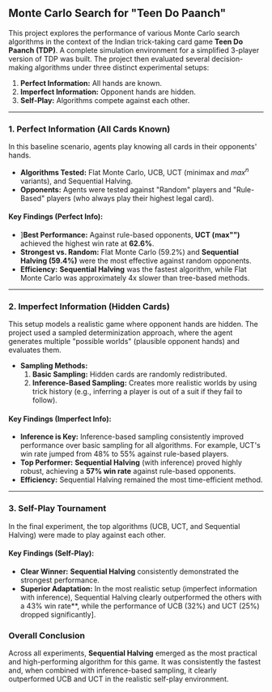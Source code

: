 ## Monte Carlo Search for "Teen Do Paanch"

This project explores the performance of various Monte Carlo search algorithms in the context of the Indian trick-taking card game **Teen Do Paanch (TDP)**.
A complete simulation environment for a simplified 3-player version of TDP was built. The project then evaluated several decision-making algorithms under three distinct experimental setups:

1.  **Perfect Information:** All hands are known.
2.  **Imperfect Information:** Opponent hands are hidden.
3.  **Self-Play:** Algorithms compete against each other.

---

### 1. Perfect Information (All Cards Known)

In this baseline scenario, agents play knowing all cards in their opponents' hands.

* **Algorithms Tested:** Flat Monte Carlo, UCB, UCT (minimax and $max^{n}$ variants), and Sequential Halving.
* **Opponents:** Agents were tested against "Random" players and "Rule-Based" players (who always play their highest legal card).

#### Key Findings (Perfect Info):
* ]**Best Performance:** Against rule-based opponents, **UCT (max"")** achieved the highest win rate at **62.6%**.
* **Strongest vs. Random:** Flat Monte Carlo (59.2%) and **Sequential Halving (59.4%)** were the most effective against random opponents.
* **Efficiency:** **Sequential Halving** was the fastest algorithm, while Flat Monte Carlo was approximately 4x slower than tree-based methods.

---

### 2. Imperfect Information (Hidden Cards)

This setup models a realistic game where opponent hands are hidden. The project used a sampled determinization approach, where the agent generates multiple "possible worlds" (plausible opponent hands) and evaluates them.

* **Sampling Methods:**
    1.  **Basic Sampling:** Hidden cards are randomly redistributed.
    2.  **Inference-Based Sampling:** Creates more realistic worlds by using trick history (e.g., inferring a player is out of a suit if they fail to follow).

#### Key Findings (Imperfect Info):
* **Inference is Key:** Inference-based sampling consistently improved performance over basic sampling for all algorithms. For example, UCT's win rate jumped from 48% to 55% against rule-based players.
* **Top Performer:** **Sequential Halving** (with inference) proved highly robust, achieving a **57% win rate** against rule-based opponents.
* **Efficiency:** Sequential Halving remained the most time-efficient method.

---

### 3. Self-Play Tournament

In the final experiment, the top algorithms (UCB, UCT, and Sequential Halving) were made to play against each other.

#### Key Findings (Self-Play):
* **Clear Winner:** **Sequential Halving** consistently demonstrated the strongest performance.
* **Superior Adaptation:** In the most realistic setup (imperfect information with inference), Sequential Halving clearly outperformed the others with a 43% win rate**, while the performance of UCB (32%) and UCT (25%) dropped significantly].

### Overall Conclusion

Across all experiments, **Sequential Halving** emerged as the most practical and high-performing algorithm for this game. It was consistently the fastest and, when combined with inference-based sampling, it clearly outperformed UCB and UCT in the realistic self-play environment.
